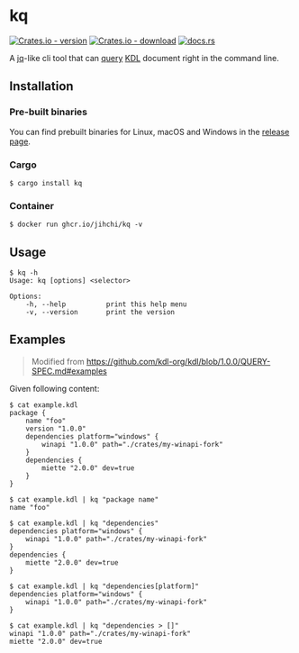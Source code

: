 # kq

[![Crates.io - version](https://img.shields.io/crates/v/kq)](https://crates.io/crates/kq)
[![Crates.io - download](https://img.shields.io/crates/d/kq)](https://crates.io/crates/kq)
[![docs.rs](https://img.shields.io/docsrs/kq)](https://docs.rs/kq)

A [jq](https://stedolan.github.io/jq/)-like cli tool that can [query](https://github.com/kdl-org/kdl/blob/1.0.0/QUERY-SPEC.md) [KDL](https://kdl.dev/) document right in the command line.

## Installation

### Pre-built binaries

You can find prebuilt binaries for Linux, macOS and Windows in the [release page](https://github.com/jihchi/kq/releases).

### Cargo

```console
$ cargo install kq
```

### Container

```console
$ docker run ghcr.io/jihchi/kq -v
```

## Usage

```console
$ kq -h
Usage: kq [options] <selector>

Options:
    -h, --help          print this help menu
    -v, --version       print the version
```

## Examples

> Modified from https://github.com/kdl-org/kdl/blob/1.0.0/QUERY-SPEC.md#examples

Given following content:

```console
$ cat example.kdl
package {
    name "foo"
    version "1.0.0"
    dependencies platform="windows" {
        winapi "1.0.0" path="./crates/my-winapi-fork"
    }
    dependencies {
        miette "2.0.0" dev=true
    }
}
```

```console
$ cat example.kdl | kq "package name"
name "foo"
```

```console
$ cat example.kdl | kq "dependencies"
dependencies platform="windows" {
    winapi "1.0.0" path="./crates/my-winapi-fork"
}
dependencies {
    miette "2.0.0" dev=true
}
```

```console
$ cat example.kdl | kq "dependencies[platform]"
dependencies platform="windows" {
    winapi "1.0.0" path="./crates/my-winapi-fork"
}
```

```console
$ cat example.kdl | kq "dependencies > []"
winapi "1.0.0" path="./crates/my-winapi-fork"
miette "2.0.0" dev=true
```
